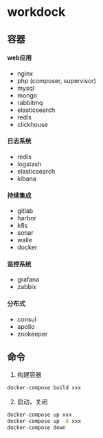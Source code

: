 # workdock

## 容器
#### web应用
- nginx
- php (composer, supervisor)
- mysql
- mongo
- rabbitmq
- elasticsearch
- redis
- clickhouse

#### 日志系统
- redis
- logstash
- elasticsearch
- kibana

#### 持续集成
- gitlab
- harbor
- k8s
- sonar
- walle
- docker

#### 监控系统
- grafana
- zabbix

#### 分布式
- consul
- apollo
- zookeeper


## 命令
1. 构建容器
```bash
docker-compose build xxx
```

2. 启动，关闭
```bash
docker-compose up xxx
docker-compose up -d xxx
docker-compose down
```


